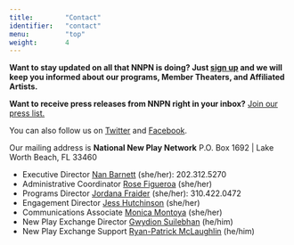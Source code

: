 ```yaml
---
title:        "Contact"
identifier:   "contact"
menu:         "top"
weight:       4
---
```


**Want to stay updated on all that NNPN is doing? Just [sign up](//eepurl.com/dDpGvT) and we will keep you informed about our programs,  Member Theaters, and Affiliated Artists.**

**Want to receive press releases from NNPN right in your inbox?** [Join our press list.](http://eepurl.com/begCw9)

You can also follow us on [Twitter](//twitter.com/#!/NewPlayNetwork) and [Facebook](//www.facebook.com/pages/national-new-play-network/105667195944).

Our mailing address is **National New Play Network** P.O. Box 1692 | Lake Worth Beach, FL 33460

- Executive Director [Nan Barnett](mailto:nan@nnpn.org) (she/her): 202.312.5270
- Administrative Coordinator [Rose Figueroa](mailto:rose@nnpn.org) (she/her)
- Programs Director [Jordana Fraider](mailto:jordana@nnpn.org) (she/her): 310.422.0472
- Engagement Director [Jess Hutchinson](mailto:jess@nnpn.org) (she/her)
- Communications Associate [Monica Montoya](mailto:monica@nnpn.org) (she/her)
- New Play Exchange Director [Gwydion Suilebhan](mailto:gwydion@nnpn.org) (he/him)
- New Play Exchange Support [Ryan-Patrick McLaughlin](mailto:support@nnpn.org) (he/him)
